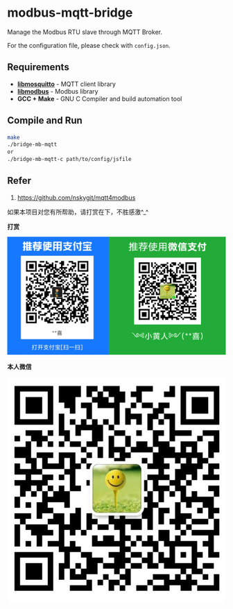 # modbus-mqtt-bridge
Manage the Modbus RTU slave through MQTT Broker.

For the configuration file, please check with `config.json`.

## Requirements
* [**libmosquitto**](https://mosquitto.org/man/libmosquitto-3.html) - MQTT client library
* [**libmodbus**](http://libmodbus.org/) - Modbus library
* **GCC + Make** - GNU C Compiler and build automation tool

## Compile and Run

```bash
make
./bridge-mb-mqtt
or
./bridge-mb-mqtt-c path/to/config/jsfile
```


## Refer
1. https://github.com/nskygit/mqtt4modbus

如果本项目对您有所帮助，请打赏在下，不胜感激^_^

**打赏**

![image](./img/pay.png)

**本人微信**

![image](./img/wx.jpg)